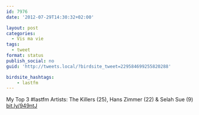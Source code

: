 ```yaml
---
id: 7976
date: '2012-07-29T14:30:32+02:00'

layout: post
categories:
  - Vis ma vie
tags:
  - tweet
format: status
publish_social: no
guid: 'http://tweets.local/?birdsite_tweet=229584699255820288'

birdsite_hashtags:
    - lastfm
---
```


My Top 3 #lastfm Artists: The Killers (25), Hans Zimmer (22) &amp; Selah Sue (9) [bit.ly/949ntJ](http://bit.ly/949ntJ)